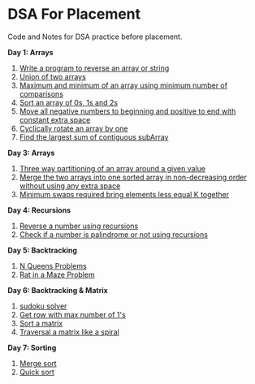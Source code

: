 # DSA For Placement
Code and Notes for DSA practice before placement.

**Day 1: Arrays**

1. [Write a program to reverse an array or string](arraysAndStrings/reverseString.cpp) 
2. [Union of two arrays](arraysAndStrings/arrayUnion.cpp)
3. [Maximum and minimum of an array using minimum number of comparisons](arraysAndStrings/arrayMaxMin.cpp)
4. [Sort an array of 0s, 1s and 2s](arraysAndStrings/sort_012.cpp)
5. [Move all negative numbers to beginning and positive to end with constant extra space](arraysAndStrings/negative_before_positive.cpp)
6. [Cyclically rotate an array by one](arraysAndStrings/rotateArray.cpp)
7. [Find the largest sum of contiguous subArray](arraysAndStrings/maxSumSubarray.cpp)

**Day 3: Arrays**

1. [Three way partitioning of an array around a given value](arraysAndStrings/3WayPartition.cpp) 
2. [Merge the two arrays into one sorted array in non-decreasing order without using any extra space](arraysAndStrings/Merge2Sorted.cpp)
3. [Minimum swaps required bring elements less equal K together](arraysAndStrings/minSwaps.cpp)

**Day 4: Recursions**

1. [Reverse a number using recursions](recursions/reverseNumber.cpp)
2. [Check if a number is palindrome or not using recursions](recursions/palindromeNumber.cpp) 

**Day 5: Backtracking**

1. [N Queens Problems](backtracking/nQueens.cpp)
2. [Rat in a Maze Problem](backtracking/ratMaze.cpp)

**Day 6: Backtracking & Matrix**

1. [sudoku solver](backtracking/sudoku.cpp)
2. [Get row with max number of 1's](matrix/rowWithMax1.cpp)
3. [Sort a matrix](matrix/sortedMatrix.cpp)
4. [Traversal a matrix like a spiral](matrix/spiralTraversal.cpp)

**Day 7: Sorting**

1. [Merge sort](arraysAndStrings/mergeSort.cpp)
2. [Quick sort](arraysAndStrings/quickSort.cpp)

